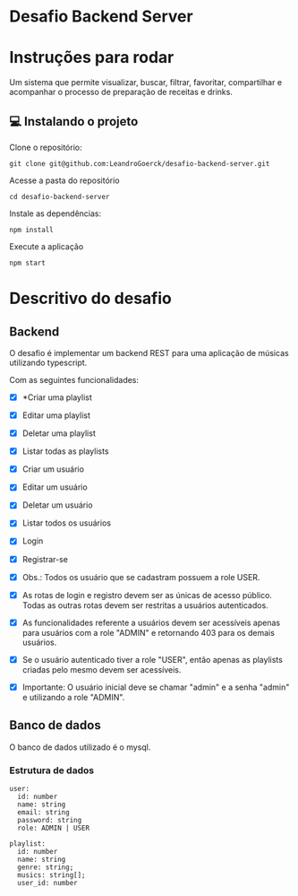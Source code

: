 # Desafio Backend Server

# Instruções para rodar

Um sistema que permite visualizar, buscar, filtrar, favoritar, compartilhar e acompanhar o processo de preparação de receitas e drinks.
## 💻 Instalando o projeto

Clone o repositório:  
```
git clone git@github.com:LeandroGoerck/desafio-backend-server.git
```
    
Acesse a pasta do repositório  
```
cd desafio-backend-server
```

Instale as dependências:
```  
npm install
```
  
Execute a aplicação
```  
npm start  
```
  
# Descritivo do desafio

## Backend
O desafio é implementar um backend REST para uma aplicação de músicas utilizando typescript.

Com as seguintes funcionalidades:
  - [x] *Criar uma playlist
  - [x] Editar uma playlist
  - [x] Deletar uma playlist
  - [x] Listar todas as playlists
  - [x] Criar um usuário
  - [x] Editar um usuário
  - [x] Deletar um usuário
  - [x] Listar todos os usuários
  - [x] Login
  - [x] Registrar-se
  - [x] Obs.: Todos os usuário que se cadastram possuem a role USER.

  - [x] As rotas de login e registro devem ser as únicas de acesso público. Todas as outras rotas devem ser restritas a usuários autenticados.
  - [x] As funcionalidades referente a usuários devem ser acessíveis apenas para usuários com a role "ADMIN" e retornando 403 para os demais usuários.
  - [x] Se o usuário autenticado tiver a role "USER", então apenas as playlists criadas pelo mesmo devem ser acessíveis.
  - [x] Importante: O usuário inicial deve se chamar "admin" e a senha "admin" e utilizando a role "ADMIN".

  ## Banco de dados
O banco de dados utilizado é o mysql.

### Estrutura de dados
  ```
  user:
    id: number
    name: string
    email: string
    password: string
    role: ADMIN | USER
  ```

  ```
  playlist:
    id: number
    name: string
    genre: string;
    musics: string[];
    user_id: number
  ```
